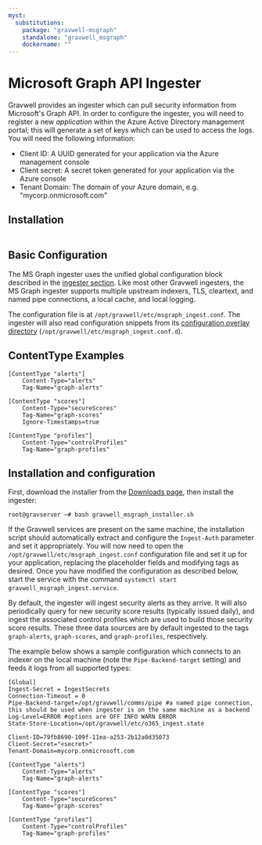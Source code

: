 ```yaml
---
myst:
  substitutions:
    package: "gravwell-msgraph"
    standalone: "gravwell_msgraph"
    dockername: ""
---
```

# Microsoft Graph API Ingester

Gravwell provides an ingester which can pull security information from Microsoft's Graph API. In order to configure the ingester, you will need to register a new *application* within the Azure Active Directory management portal; this will generate a set of keys which can be used to access the logs. You will need the following information:

* Client ID: A UUID generated for your application via the Azure management console
* Client secret: A secret token generated for your application via the Azure console
* Tenant Domain: The domain of your Azure domain, e.g. "mycorp.onmicrosoft.com"

## Installation

```{include} installation_instructions_template 
```

## Basic Configuration

The MS Graph ingester uses the unified global configuration block described in the [ingester section](ingesters_global_configuration_parameters).  Like most other Gravwell ingesters, the MS Graph ingester supports multiple upstream indexers, TLS, cleartext, and named pipe connections, a local cache, and local logging.

The configuration file is at `/opt/gravwell/etc/msgraph_ingest.conf`. The ingester will also read configuration snippets from its [configuration overlay directory](configuration_overlays) (`/opt/gravwell/etc/msgraph_ingest.conf.d`).

## ContentType Examples

```
[ContentType "alerts"]
	Content-Type="alerts"
	Tag-Name="graph-alerts"

[ContentType "scores"]
	Content-Type="secureScores"
	Tag-Name="graph-scores"
	Ignore-Timestamps=true

[ContentType "profiles"]
	Content-Type="controlProfiles"
	Tag-Name="graph-profiles"
```

## Installation and configuration

First, download the installer from the [Downloads page](/quickstart/downloads), then install the ingester:

```console
root@gravserver ~# bash gravwell_msgraph_installer.sh
```

If the Gravwell services are present on the same machine, the installation script should automatically extract and configure the `Ingest-Auth` parameter and set it appropriately. You will now need to open the `/opt/gravwell/etc/msgraph_ingest.conf` configuration file and set it up for your application, replacing the placeholder fields and modifying tags as desired. Once you have modified the configuration as described below, start the service with the command `systemctl start gravwell_msgraph_ingest.service`.

By default, the ingester will ingest security alerts as they arrive. It will also periodically query for new security score results (typically issued daily), and ingest the associated control profiles which are used to build those security score results. These three data sources are by default ingested to the tags `graph-alerts`, `graph-scores`, and `graph-profiles`, respectively.

The example below shows a sample configuration which connects to an indexer on the local machine (note the `Pipe-Backend-target` setting) and feeds it logs from all supported types:

```
[Global]
Ingest-Secret = IngestSecrets
Connection-Timeout = 0
Pipe-Backend-target=/opt/gravwell/comms/pipe #a named pipe connection, this should be used when ingester is on the same machine as a backend
Log-Level=ERROR #options are OFF INFO WARN ERROR
State-Store-Location=/opt/gravwell/etc/o365_ingest.state

Client-ID=79fb8690-109f-11ea-a253-2b12a0d35073
Client-Secret="<secret>"
Tenant-Domain=mycorp.onmicrosoft.com

[ContentType "alerts"]
	Content-Type="alerts"
	Tag-Name="graph-alerts"

[ContentType "scores"]
	Content-Type="secureScores"
	Tag-Name="graph-scores"

[ContentType "profiles"]
	Content-Type="controlProfiles"
	Tag-Name="graph-profiles"
```
